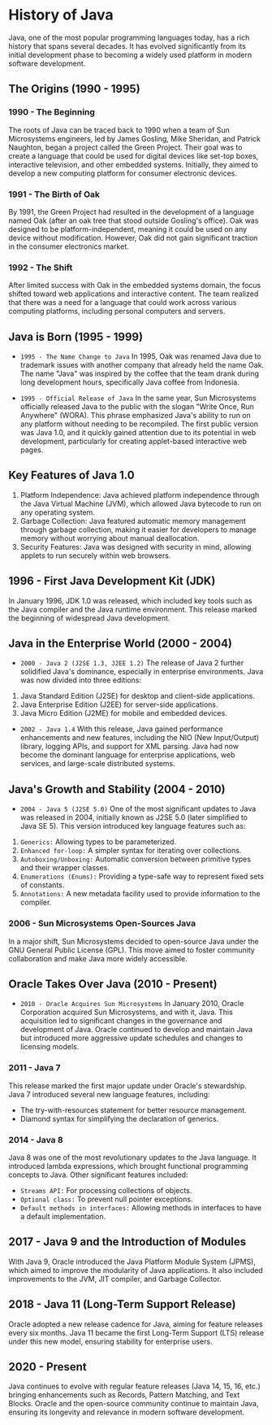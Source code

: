 # History of Java
Java, one of the most popular programming languages today, has a rich history that spans several decades. It has evolved significantly from its initial development phase to becoming a widely used platform in modern software development.

## The Origins (1990 - 1995)
### 1990 - The Beginning
The roots of Java can be traced back to 1990 when a team of Sun Microsystems engineers, led by James Gosling, Mike Sheridan, and Patrick Naughton, began a project called the Green Project. Their goal was to create a language that could be used for digital devices like set-top boxes, interactive television, and other embedded systems. Initially, they aimed to develop a new computing platform for consumer electronic devices.

### 1991 - The Birth of Oak
By 1991, the Green Project had resulted in the development of a language named Oak (after an oak tree that stood outside Gosling's office). Oak was designed to be platform-independent, meaning it could be used on any device without modification. However, Oak did not gain significant traction in the consumer electronics market.

### 1992 - The Shift
After limited success with Oak in the embedded systems domain, the focus shifted toward web applications and interactive content. The team realized that there was a need for a language that could work across various computing platforms, including personal computers and servers.

## Java is Born (1995 - 1999)
* `1995 - The Name Change to Java` In 1995, Oak was renamed Java due to trademark issues with another company that already held the name Oak. The name "Java" was inspired by the coffee that the team drank during long development hours, specifically Java coffee from Indonesia.

* `1995 - Official Release of Java` In the same year, Sun Microsystems officially released Java to the public with the slogan "Write Once, Run Anywhere" (WORA). This phrase emphasized Java's ability to run on any platform without needing to be recompiled. The first public version was Java 1.0, and it quickly gained attention due to its potential in web development, particularly for creating applet-based interactive web pages.

## Key Features of Java 1.0
1. Platform Independence: Java achieved platform independence through the Java Virtual Machine (JVM), which allowed Java bytecode to run on any operating system.
2. Garbage Collection: Java featured automatic memory management through garbage collection, making it easier for developers to manage memory without worrying about manual deallocation.
3. Security Features: Java was designed with security in mind, allowing applets to run securely within web browsers.

## 1996 - First Java Development Kit (JDK)
In January 1996, JDK 1.0 was released, which included key tools such as the Java compiler and the Java runtime environment. This release marked the beginning of widespread Java development.

## Java in the Enterprise World (2000 - 2004)
* `2000 - Java 2 (J2SE 1.3, J2EE 1.2)` The release of Java 2 further solidified Java's dominance, especially in enterprise environments. Java was now divided into three editions:
1. Java Standard Edition (J2SE) for desktop and client-side applications.
2. Java Enterprise Edition (J2EE) for server-side applications.
3. Java Micro Edition (J2ME) for mobile and embedded devices.

* `2002 - Java 1.4` With this release, Java gained performance enhancements and new features, including the NIO (New Input/Output) library, logging APIs, and support for XML parsing. Java had now become the dominant language for enterprise applications, web services, and large-scale distributed systems.

## Java's Growth and Stability (2004 - 2010)
* `2004 - Java 5 (J2SE 5.0)` One of the most significant updates to Java was released in 2004, initially known as J2SE 5.0 (later simplified to Java SE 5). This version introduced key language features such as:
1. ``Generics:`` Allowing types to be parameterized.
2. ``Enhanced for-loop:`` A simpler syntax for iterating over collections.
3. ``Autoboxing/Unboxing:`` Automatic conversion between primitive types and their wrapper classes.
4. ``Enumerations (Enums):`` Providing a type-safe way to represent fixed sets of constants.
5. ``Annotations:`` A new metadata facility used to provide information to the compiler.

### 2006 - Sun Microsystems Open-Sources Java
In a major shift, Sun Microsystems decided to open-source Java under the GNU General Public License (GPL). This move aimed to foster community collaboration and make Java more widely accessible.

## Oracle Takes Over Java (2010 - Present)
* `2010 - Oracle Acquires Sun Microsystems` In January 2010, Oracle Corporation acquired Sun Microsystems, and with it, Java. This acquisition led to significant changes in the governance and development of Java. Oracle continued to develop and maintain Java but introduced more aggressive update schedules and changes to licensing models.

### 2011 - Java 7
This release marked the first major update under Oracle's stewardship. Java 7 introduced several new language features, including:
* The try-with-resources statement for better resource management.
* Diamond syntax for simplifying the declaration of generics.

### 2014 - Java 8
Java 8 was one of the most revolutionary updates to the Java language. It introduced lambda expressions, which brought functional programming concepts to Java. Other significant features included:
* ``Streams API:`` For processing collections of objects.
* ``Optional class:`` To prevent null pointer exceptions.
* ``Default methods in interfaces:`` Allowing methods in interfaces to have a default implementation.

## 2017 - Java 9 and the Introduction of Modules
With Java 9, Oracle introduced the Java Platform Module System (JPMS), which aimed to improve the modularity of Java applications. It also included improvements to the JVM, JIT compiler, and Garbage Collector.

## 2018 - Java 11 (Long-Term Support Release)
Oracle adopted a new release cadence for Java, aiming for feature releases every six months. Java 11 became the first Long-Term Support (LTS) release under this new model, ensuring stability for enterprise users.

## 2020 - Present
Java continues to evolve with regular feature releases (Java 14, 15, 16, etc.) bringing enhancements such as Records, Pattern Matching, and Text Blocks. Oracle and the open-source community continue to maintain Java, ensuring its longevity and relevance in modern software development.